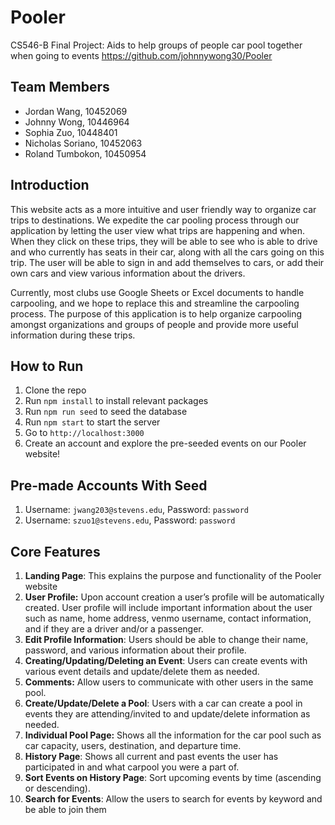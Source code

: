 # Pooler
CS546-B Final Project: Aids to help groups of people car pool together when going to events
https://github.com/johnnywong30/Pooler

## Team Members
* Jordan Wang, 10452069
* Johnny Wong, 10446964
* Sophia Zuo, 10448401
* Nicholas Soriano, 10452063
* Roland Tumbokon, 10450954

## Introduction
This website acts as a more intuitive and user friendly way to organize car trips to destinations. We expedite the car pooling process through our application by letting the user view what trips are happening and when. When they click on these trips, they will be able to see who is able to drive and who currently has seats in their car, along with all the cars going on this trip. The user will be able to sign in and add themselves to cars, or add their own cars and view various information about the drivers.

Currently, most clubs use Google Sheets or Excel documents to handle carpooling, and we hope to replace this and streamline the carpooling process. The purpose of this application is to help organize carpooling amongst organizations and groups of people and provide more useful information during these trips.

## How to Run
1. Clone the repo
2. Run `npm install` to install relevant packages
3. Run `npm run seed` to seed the database
4. Run `npm start` to start the server
5. Go to `http://localhost:3000`
6. Create an account and explore the pre-seeded events on our Pooler website!


## Pre-made Accounts With Seed
1. Username: `jwang203@stevens.edu`, Password: `password`
2. Username: `szuo1@stevens.edu`, Password: `password`

## Core Features
1. **Landing Page**: This explains the purpose and functionality of the Pooler website
2. **User Profile:** Upon account creation a user’s profile will be automatically created. User profile will include important information about the user such as name, home address, venmo username, contact information, and if they are a driver and/or a passenger.
3. **Edit Profile Information**: Users should be able to change their name, password, and various information about their profile.
4. **Creating/Updating/Deleting an Event**: Users can create events with various event details and update/delete them as needed.
5. **Comments:** Allow users to communicate with other users in the same pool.
6. **Create/Update/Delete a Pool**: Users with a car can create a pool in events they are attending/invited to and update/delete information as needed. 
7. **Individual Pool Page:** Shows all the information for the car pool such as car capacity, users, destination, and departure time.
8. **History Page**: Shows all current and past events the user has participated in and what carpool you were a part of.
9. **Sort Events on History Page**: Sort upcoming events by time (ascending or descending).
10.  **Search for Events**: Allow the users to search for events by keyword and be able to join them